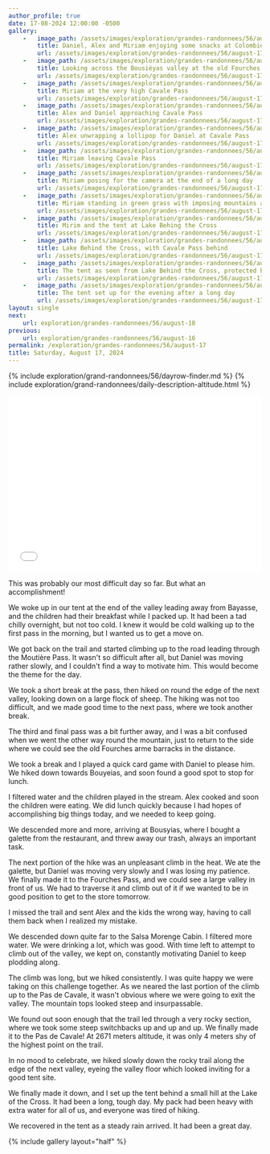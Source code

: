 ```yaml
---
author_profile: true
date: 17-08-2024 12:00:00 -0500
gallery: 
    -   image_path: /assets/images/exploration/grandes-randonnees/56/august-17/small/122143.jpg
        title: Daniel, Alex and Miriam enjoying some snacks at Colombière Pass
        url: /assets/images/exploration/grandes-randonnees/56/august-17/large/122143.jpg
    -   image_path: /assets/images/exploration/grandes-randonnees/56/august-17/small/122202.jpg
        title: Looking across the Bousiéyas valley at the old Fourches army camp
        url: /assets/images/exploration/grandes-randonnees/56/august-17/large/122202.jpg
    -   image_path: /assets/images/exploration/grandes-randonnees/56/august-17/small/180443.jpg
        title: Miriam at the very high Cavale Pass
        url: /assets/images/exploration/grandes-randonnees/56/august-17/large/180443.jpg
    -   image_path: /assets/images/exploration/grandes-randonnees/56/august-17/small/180454.jpg
        title: Alex and Daniel approaching Cavale Pass
        url: /assets/images/exploration/grandes-randonnees/56/august-17/large/180454.jpg
    -   image_path: /assets/images/exploration/grandes-randonnees/56/august-17/small/180638.jpg
        title: Alex unwrapping a lollipop for Daniel at Cavale Pass
        url: /assets/images/exploration/grandes-randonnees/56/august-17/large/180638.jpg
    -   image_path: /assets/images/exploration/grandes-randonnees/56/august-17/small/180645.jpg
        title: Miriam leaving Cavale Pass
        url: /assets/images/exploration/grandes-randonnees/56/august-17/large/180645.jpg
    -   image_path: /assets/images/exploration/grandes-randonnees/56/august-17/small/190410.jpg
        title: Miriam posing for the camera at the end of a long day
        url: /assets/images/exploration/grandes-randonnees/56/august-17/large/190410.jpg
    -   image_path: /assets/images/exploration/grandes-randonnees/56/august-17/small/190422.jpg
        title: Miriam standing in green grass with imposing mountains all around
        url: /assets/images/exploration/grandes-randonnees/56/august-17/large/190422.jpg
    -   image_path: /assets/images/exploration/grandes-randonnees/56/august-17/small/190506.jpg
        title: Mirim and the tent at Lake Behing the Cross
        url: /assets/images/exploration/grandes-randonnees/56/august-17/large/190506.jpg
    -   image_path: /assets/images/exploration/grandes-randonnees/56/august-17/small/190536.jpg
        title: Lake Behind the Cross, with Cavale Pass behind
        url: /assets/images/exploration/grandes-randonnees/56/august-17/large/190536.jpg
    -   image_path: /assets/images/exploration/grandes-randonnees/56/august-17/small/190627.jpg
        title: The tent as seen from Lake Behind the Cross, protected by a small hill
        url: /assets/images/exploration/grandes-randonnees/56/august-17/large/190627.jpg
    -   image_path: /assets/images/exploration/grandes-randonnees/56/august-17/small/190741.jpg
        title: The tent set up for the evening after a long day
        url: /assets/images/exploration/grandes-randonnees/56/august-17/large/190741.jpg
layout: single
next:
    url: exploration/grandes-randonnees/56/august-18
previous:
    url: exploration/grandes-randonnees/56/august-16
permalink: /exploration/grandes-randonnees/56/august-17
title: Saturday, August 17, 2024
---
```

{% include exploration/grand-randonnees/56/dayrow-finder.md %}
{% include exploration/grand-randonnees/daily-description-altitude.html %}

<iframe width="100%" height="350px" frameborder="0" allowfullscreen allow="geolocation" src="//umap.openstreetmap.fr/en/map/august-17-2024-on-the-gr56_1107417?scaleControl=true&miniMap=false&scrollWheelZoom=true&zoomControl=true&editMode=disabled&moreControl=true&searchControl=false&tilelayersControl=null&embedControl=false&datalayersControl=true&onLoadPanel=none&captionBar=false&captionMenus=false&captionControl=false&locateControl=false&editinosmControl=false#12/44.3362/6.8344"></iframe>

This was probably our most difficult day so far. But what an accomplishment!

We woke up in our tent at the end of the valley leading away from Bayasse, and the children had their breakfast while I packed up. It had been a tad chilly overnight, but not too cold. I knew it would be cold walking up to the first pass in the morning, but I wanted us to get a move on.

We got back on the trail and started climbing up to the road leading through the Moutière Pass. It wasn't so difficult after all, but Daniel was moving rather slowly, and I couldn't find a way to motivate him. This would become the theme for the day.

We took a short break at the pass, then hiked on round the edge of the next valley, looking down on a large flock of sheep. The hiking was not too difficult, and we made good time to the next pass, where we took another break.

The third and final pass was a bit further away, and I was a bit confused when we went the other way round the mountain, just to return to the side where we could see the old Fourches arme barracks in the distance.

We took a break and I played a quick card game with Daniel to please him. We hiked down towards Bouyeias, and soon found a good spot to stop for lunch.

I filtered water and the children played in the stream. Alex cooked and soon the children were eating. We did lunch quickly because I had hopes of accomplishing big things today, and we needed to keep going.

We descended more and more, arriving at Bousyias, where I bought a galette from the restaurant, and threw away our trash, always an important task.

The next portion of the hike was an unpleasant climb in the heat. We ate the galette, but Daniel was moving very slowly and I was losing my patience. We finally made it to the Fourches Pass, and we could see a large valley in front of us. We had to traverse it and climb out of it if we wanted to be in good position to get to the store tomorrow.

I missed the trail and sent Alex and the kids the wrong way, having to call them back when I realized my mistake.

We descended down quite far to the Salsa Morenge Cabin. I filtered more water. We were drinking a lot, which was good. With time left to attempt to climb out of the valley, we kept on, constantly motivating Daniel to keep plodding along.

The climb was long, but we hiked consistently. I was quite happy we were taking on this challenge together. As we neared the last portion of the climb up to the Pas de Cavale, it wasn't obvious where we were going to exit the valley. The mountain tops looked steep and insurpassable.

We found out soon enough that the trail led through a very rocky section, where we took some steep switchbacks up and up and up. We finally made it to the Pas de Cavale! At 2671 meters altitude, it was only 4 meters shy of the highest point on the trail.

In no mood to celebrate, we hiked slowly down the rocky trail along the edge of the next valley, eyeing the valley floor which looked inviting for a good tent site.

We finally made it down, and I set up the tent behind a small hill at the Lake of the Cross. It had been a long, tough day. My pack had been heavy with extra water for all of us, and everyone was tired of hiking.

We recovered in the tent as a steady rain arrived. It had been a great day.

{% include gallery layout="half" %}